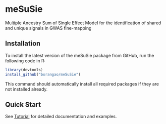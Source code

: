 # meSuSie

Multiple Ancestry Sum of Single Effect Model for the identification of shared and unique signals in GWAS fine-mapping
  
## Installation

To install the latest version of the meSuSie package from GitHub, run
the following code in R:

```R
library(devtools)
install_github("borangao/meSuSie")
```

This command should automatically install all required packages if
they are not installed already.

## Quick Start

See [Tutorial](https://borangao.github.io/meSuSie_Analysis/) for detailed documentation and examples.


